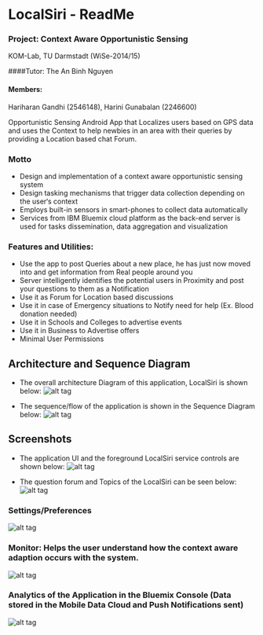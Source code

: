 # LocalSiri - ReadMe #
### Project: Context Aware Opportunistic Sensing 
KOM-Lab, TU Darmstadt (WiSe-2014/15) 

####Tutor:
The An Binh Nguyen

#### Members: 
Hariharan Gandhi (2546148), Harini Gunabalan (2246600)

Opportunistic Sensing Android App that Localizes users based on GPS data and uses the Context to help newbies in an area with their queries by providing a Location based chat Forum.

### Motto ###

* Design and implementation of a context aware opportunistic sensing system
* Design tasking mechanisms that trigger data collection depending on the user‘s context
* Employs built-in sensors in smart-phones to collect data automatically
* Services from IBM Bluemix cloud platform as the back-end server is used for tasks dissemination, data aggregation and visualization

### Features and Utilities:
* Use the app to post Queries about a new place, he has just now moved into and get information from Real people around you
* Server intelligently identifies the potential users in Proximity and post your questions to them as a Notification
* Use it as Forum for Location based discussions
* Use it in case of Emergency situations to Notify need for help (Ex. Blood donation needed)
* Use it in Schools and Colleges to advertise events
* Use it in Business to Advertise offers
* Minimal User Permissions

## Architecture and Sequence Diagram
* The overall architecture Diagram of this application, LocalSiri is shown below: 
![alt tag](https://cloud.githubusercontent.com/assets/9555615/8252394/e6857cf8-1685-11e5-8393-a3aa58324af8.jpg)

* The sequence/flow of the application is shown in the Sequence Diagram below:
![alt tag](https://cloud.githubusercontent.com/assets/9555615/8252513/f8a92082-1686-11e5-924d-f0d082308a87.jpg)

## Screenshots
* The application UI and the foreground LocalSiri service controls are shown below:
![alt tag](https://cloud.githubusercontent.com/assets/9555615/8252394/e6857cf8-1685-11e5-8393-a3aa58324af8.jpg)

* The question forum and Topics of the LocalSiri can be seen below:
![alt tag](https://cloud.githubusercontent.com/assets/9555615/8252379/cb9f33ca-1685-11e5-8de8-3cafa73e3edf.png)

### Settings/Preferences
![alt tag](https://cloud.githubusercontent.com/assets/9555615/8252384/d31e2bb0-1685-11e5-9541-14a441e68cc8.png)

### Monitor: Helps the user understand how the context aware adaption occurs with the system. 
![alt tag](https://cloud.githubusercontent.com/assets/9555615/8252388/ddb0279a-1685-11e5-9cb0-bccff45870a4.png)

### Analytics of the Application in the Bluemix Console (Data stored in the Mobile Data Cloud and Push Notifications sent)
![alt tag](https://cloud.githubusercontent.com/assets/9555615/8252398/f67ed15e-1685-11e5-91e6-a08275f6b931.png)
